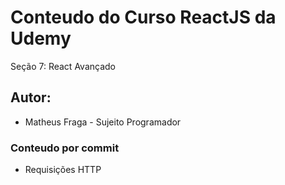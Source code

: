 # Conteudo do Curso ReactJS da Udemy

Seção 7: React Avançado

## Autor:

- Matheus Fraga - Sujeito Programador

### Conteudo por commit

- Requisições HTTP